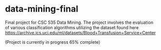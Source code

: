 # data-mining-final

Final project for CSC 535 Data Mining.  The project involves the evaluation of various classification algorithms utilizing the dataset found
here https://archive.ics.uci.edu/ml/datasets/Blood+Transfusion+Service+Center

(Project is currently in progress 65% complete)
